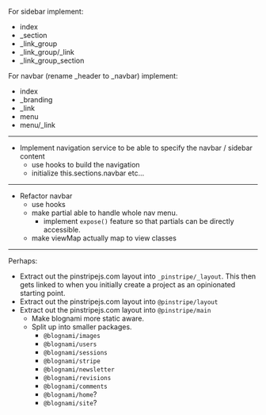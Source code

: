 
For sidebar implement:
- index
- _section
- _link_group
- _link_group/_link
- _link_group_section

For navbar (rename _header to _navbar) implement:
- index
- _branding
- _link
- menu
- menu/_link

---

- Implement navigation service to be able to specify the navbar / sidebar content
    - use hooks to build the navigation
    - initialize this.sections.navbar etc...

---

- Refactor navbar
    - use hooks
    - make partial able to handle whole nav menu.
        - implement `expose()` feature so that partials can be directly accessible.
    - make viewMap actually map to view classes

---

Perhaps:
- Extract out the pinstripejs.com layout into `_pinstripe/_layout`. This then gets linked to when you initially create a project as an opinionated starting point.
- Extract out the pinstripejs.com layout into `@pinstripe/layout`
- Extract out the pinstripejs.com layout into `@pinstripe/main`
    - Make blognami more static aware.
    - Split up into smaller packages.
        - `@blognami/images`
        - `@blognami/users`
        - `@blognami/sessions`
        - `@blognami/stripe`
        - `@blognami/newsletter`
        - `@blognami/revisions`
        - `@blognami/comments`
        - `@blognami/home`?
        - `@blognami/site`?
